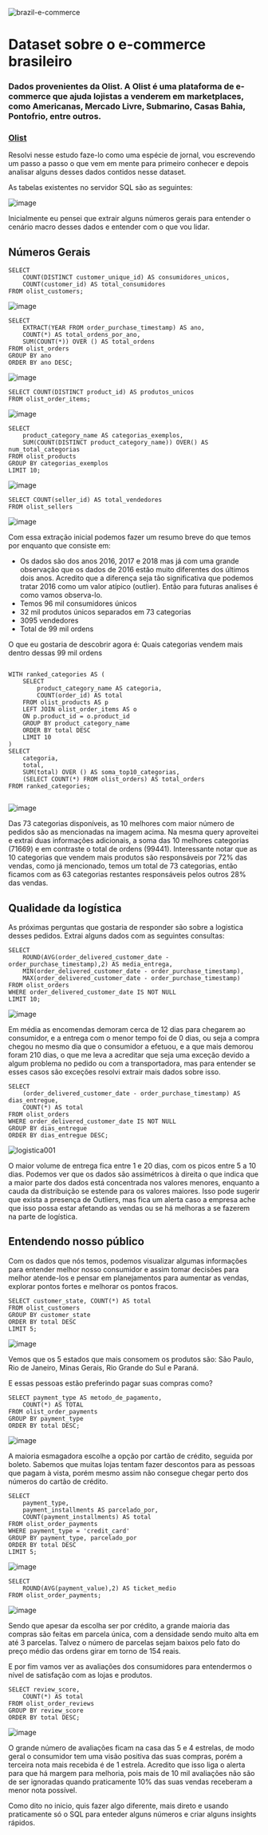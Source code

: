 ![brazil-e-commerce](https://github.com/user-attachments/assets/d7e4ff27-c95f-4add-9be1-44a19ac23fac)

# Dataset sobre o e-commerce brasileiro
### Dados provenientes da Olist. A Olist é uma plataforma de e-commerce que ajuda lojistas a venderem em marketplaces, como Americanas, Mercado Livre, Submarino, Casas Bahia, Pontofrio, entre outros.
### [Olist](https://olist.com/)


Resolvi nesse estudo faze-lo como uma espécie de jornal, vou escrevendo um passo a passo o que vem em mente para primeiro conhecer e depois analisar alguns desses dados contidos nesse dataset.

As tabelas existentes no servidor SQL são as seguintes:

![image](https://github.com/user-attachments/assets/c475ffc4-bdf1-4022-bade-66df5d4a76df)

Inicialmente eu pensei que extrair alguns números gerais para entender o cenário macro desses dados e entender com o que vou lidar.

## Números Gerais

```
SELECT 
    COUNT(DISTINCT customer_unique_id) AS consumidores_unicos,
    COUNT(customer_id) AS total_consumidores
FROM olist_customers;
```

![image](https://github.com/user-attachments/assets/1fd3d1c4-8d59-4950-9757-2176b489083d)

```
SELECT  
    EXTRACT(YEAR FROM order_purchase_timestamp) AS ano, 
    COUNT(*) AS total_ordens_por_ano,
    SUM(COUNT(*)) OVER () AS total_ordens
FROM olist_orders
GROUP BY ano
ORDER BY ano DESC;
```

![image](https://github.com/user-attachments/assets/c17d740a-fb71-4d88-b6e8-e6c721bd1e9e)


```
SELECT COUNT(DISTINCT product_id) AS produtos_unicos
FROM olist_order_items;
```

![image](https://github.com/user-attachments/assets/fcf325c2-12d1-41a5-ba97-b6916c9bb282)

```
SELECT 
	product_category_name AS categorias_exemplos,
	SUM(COUNT(DISTINCT product_category_name)) OVER() AS num_total_categorias
FROM olist_products
GROUP BY categorias_exemplos
LIMIT 10;
```

![image](https://github.com/user-attachments/assets/d14088d8-9d07-467b-bf1b-fe2fcfd19051)


```
SELECT COUNT(seller_id) AS total_vendedores
FROM olist_sellers
```

![image](https://github.com/user-attachments/assets/e68239ea-22d7-4f5a-8357-a6077f1a6705)

Com essa extração inicial podemos fazer um resumo breve do que temos por enquanto que consiste em:
- Os dados são dos anos 2016, 2017 e 2018 mas já com uma grande observação que os dados de 2016 estão muito diferentes dos últimos dois anos. Acredito que a diferença seja tão significativa que podemos tratar 2016 como um valor atípico (outlier). Então para futuras analises é como vamos observa-lo.
- Temos 96 mil consumidores únicos
- 32 mil produtos únicos separados em 73 categorias
- 3095 vendedores
- Total de 99 mil ordens

O que eu gostaria de descobrir agora é: Quais categorias vendem mais dentro dessas 99 mil ordens

```

WITH ranked_categories AS (
    SELECT 
        product_category_name AS categoria,
        COUNT(order_id) AS total
    FROM olist_products AS p
    LEFT JOIN olist_order_items AS o
    ON p.product_id = o.product_id
    GROUP BY product_category_name
    ORDER BY total DESC
    LIMIT 10
)
SELECT 
    categoria,
    total,
    SUM(total) OVER () AS soma_top10_categorias,
    (SELECT COUNT(*) FROM olist_orders) AS total_orders
FROM ranked_categories;
	

```

![image](https://github.com/user-attachments/assets/3cbaf42d-b76c-40b2-bf21-664e8a5cabe2)


Das 73 categorias disponíveis, as 10 melhores com maior número de pedidos são as mencionadas na imagem acima. Na mesma query aproveitei e extrai duas informações adicionais, a soma das 10 melhores categorias (71669) e em contraste o total de ordens (99441). Interessante notar que as 10 categorias que vendem mais produtos são responsáveis por 72% das vendas, como já mencionado, temos um total de 73 categorias, então ficamos com as 63 categorias restantes responsáveis pelos outros 28% das vendas.

## Qualidade da logística

As próximas perguntas que gostaria de responder são sobre a logistica desses pedidos. Extrai alguns dados com as seguintes consultas:

```
SELECT
	ROUND(AVG(order_delivered_customer_date - order_purchase_timestamp),2) AS media_entrega,
	MIN(order_delivered_customer_date - order_purchase_timestamp),
	MAX(order_delivered_customer_date - order_purchase_timestamp)
FROM olist_orders
WHERE order_delivered_customer_date IS NOT NULL
LIMIT 10;
```

![image](https://github.com/user-attachments/assets/323ee2a3-3f37-45bb-9c9e-b2149d6d9908)

Em média as encomendas demoram cerca de 12 dias para chegarem ao consumidor, e a entrega com o menor tempo foi de 0 dias, ou seja a compra chegou no mesmo dia que o consumidor a efetuou, e a que mais demorou foram 210 dias, o que me leva a acreditar que seja uma exceção devido a algum problema no pedido ou com a transportadora, mas para entender se esses casos são exceções resolvi extrair mais dados sobre isso.

```
SELECT
	(order_delivered_customer_date - order_purchase_timestamp) AS dias_entregue,
	COUNT(*) AS total
FROM olist_orders
WHERE order_delivered_customer_date IS NOT NULL
GROUP BY dias_entregue
ORDER BY dias_entregue DESC;
```

![logistica001](https://github.com/user-attachments/assets/38a14551-a3ef-43d5-9936-c5a9be93276d)

O maior volume de entrega fica entre 1 e 20 dias, com os picos entre 5 a 10 dias. Podemos ver que os dados são assimétricos à direita o que indica que a maior parte dos dados está concentrada nos valores menores, enquanto a cauda da distribuição se estende para os valores maiores. Isso pode sugerir que exista a presença de Outliers, mas fica um alerta caso a empresa ache que isso possa estar afetando as vendas ou se há melhoras a se fazerem na parte de logística.

## Entendendo nosso público

Com os dados que nós temos, podemos visualizar algumas informações para entender melhor nosso consumidor e assim tomar decisões para melhor atende-los e pensar em planejamentos para aumentar as vendas, explorar pontos fortes e melhorar os pontos fracos.

```
SELECT customer_state, COUNT(*) AS total
FROM olist_customers
GROUP BY customer_state
ORDER BY total DESC
LIMIT 5;
```

![image](https://github.com/user-attachments/assets/37fb5887-0c80-4c81-96f8-5915315d85b7)

Vemos que os 5 estados que mais consomem os produtos são: São Paulo, Rio de Janeiro, Minas Gerais, Rio Grande do Sul e Paraná.

E essas pessoas estão preferindo pagar suas compras como?

```
SELECT payment_type AS metodo_de_pagamento,
	COUNT(*) AS TOTAL
FROM olist_order_payments
GROUP BY payment_type
ORDER BY total DESC;
```

![image](https://github.com/user-attachments/assets/6aa35397-ccc6-4c9a-96b0-70ebb148d75a)

A maioria esmagadora escolhe a opção por cartão de crédito, seguida por boleto. Sabemos que muitas lojas tentam fazer descontos para as pessoas que pagam à vista, porém mesmo assim não consegue chegar perto dos números do cartão de crédito.

```
SELECT 
	payment_type,
	payment_installments AS parcelado_por,
	COUNT(payment_installments) AS total
FROM olist_order_payments
WHERE payment_type = 'credit_card'
GROUP BY payment_type, parcelado_por
ORDER BY total DESC
LIMIT 5;
```

![image](https://github.com/user-attachments/assets/305726b1-d09c-4a7a-b793-bf57e9768926)


```
SELECT 
	ROUND(AVG(payment_value),2) AS ticket_medio
FROM olist_order_payments;
```

![image](https://github.com/user-attachments/assets/0f7fb48b-032f-4b71-9e70-d93c653a111d)

Sendo que apesar da escolha ser por crédito, a grande maioria das compras são feitas em parcela única, com a densidade sendo muito alta em até 3 parcelas. Talvez o número de parcelas sejam baixos pelo fato do preço médio das ordens girar em torno de 154 reais.

E por fim vamos ver as avaliações dos consumidores para entendermos o nível de satisfação com as lojas e produtos.

```
SELECT review_score,
	COUNT(*) AS total
FROM olist_order_reviews
GROUP BY review_score
ORDER BY total DESC;
```

![image](https://github.com/user-attachments/assets/8a690a7d-75be-4482-9c44-d10a6e53580f)

O grande número de avaliações ficam na casa das 5 e 4 estrelas, de modo geral o consumidor tem uma visão positiva das suas compras, porém a terceira nota mais recebida é de 1 estrela. Acredito que isso liga o alerta para que há margem para melhoria, pois mais de 10 mil avaliações não são de ser ignoradas quando praticamente 10% das suas vendas receberam a menor nota possível.

Como dito no inicio, quis fazer algo diferente, mais direto e usando praticamente só o SQL para enteder alguns números e criar alguns insights rápidos.












